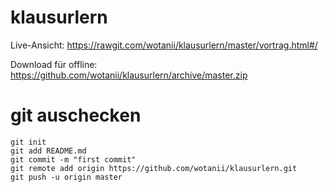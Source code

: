 # klausurlern

Live-Ansicht: https://rawgit.com/wotanii/klausurlern/master/vortrag.html#/

Download für offline: https://github.com/wotanii/klausurlern/archive/master.zip

# git auschecken

    git init
    git add README.md
    git commit -m "first commit"
    git remote add origin https://github.com/wotanii/klausurlern.git
    git push -u origin master
